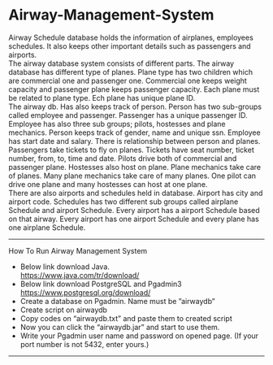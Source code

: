 # Airway-Management-System

Airway Schedule database holds the information of airplanes, employees schedules. It also keeps other important details such as passengers and airports. <br>
The airway database system consists of different parts. The airway database has different type of planes. Plane type has two children which are commercial one and passenger one. Commercial one keeps weight capacity and passenger plane keeps passenger capacity. Each plane must be related to plane type. Ech plane has unique plane ID. <br>
The airway db. Has also keeps track of person. Person has two sub-groups called employee and passenger. Passenger has a unique passenger ID. Employee has also three sub groups; pilots, hostesses and plane mechanics. Person keeps track of gender, name and unique ssn. Employee has start date and salary. There is relationship between person and planes. Passengers take tickets to fly on planes. Tickets have seat number, ticket number, from, to, time and date. Pilots drive both of commercial and passenger plane. Hostesses also host on plane. Plane mechanics take care of planes. Many plane mechanics take care of many planes. One pilot can drive one plane and many hostesses can host at one plane. <br>
There are also airports and schedules held in database. Airport has city and airport code. Schedules has two different sub groups called airplane Schedule and airport Schedule. Every airport has a airport Schedule based on that airway. Every airport has one airport Schedule and every plane has one airplane Schedule. <br> 

<hr>
How To Run Airway Management System  <br> 

-	Below link download Java.  <br> 
https://www.java.com/tr/download/  <br> 
-	Below link download PostgreSQL and Pgadmin3  <br> 
https://www.postgresql.org/download/  <br> 
-	Create a database on Pgadmin. Name must be ”airwaydb”  <br> 
-	Create script on airwaydb  <br> 
-	Copy codes on “airwaydb.txt” and paste them to created script  <br> 
-	Now you can click the “airwaydb.jar” and start to use them.  <br> 
-	Write your Pgadmin user name and password on opened page. (If your port number is not 5432, enter yours.) 

<hr>





